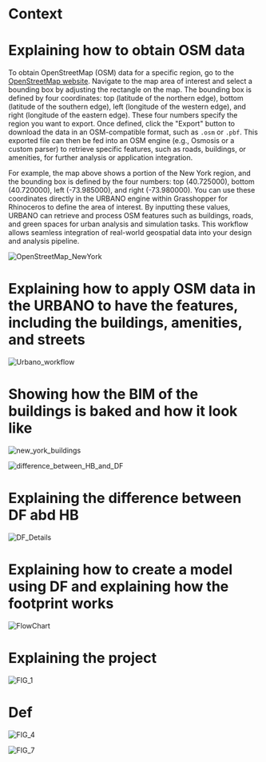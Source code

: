 # Context

# Explaining how to obtain OSM data

To obtain OpenStreetMap (OSM) data for a specific region, go to the [OpenStreetMap website](https://www.openstreetmap.org/). Navigate to the map area of interest and select a bounding box by adjusting the rectangle on the map. The bounding box is defined by four coordinates: top (latitude of the northern edge), bottom (latitude of the southern edge), left (longitude of the western edge), and right (longitude of the eastern edge). These four numbers specify the region you want to export. Once defined, click the "Export" button to download the data in an OSM-compatible format, such as `.osm` or `.pbf`. This exported file can then be fed into an OSM engine (e.g., Osmosis or a custom parser) to retrieve specific features, such as roads, buildings, or amenities, for further analysis or application integration.

For example, the map above shows a portion of the New York region, and the bounding box is defined by the four numbers: top (40.725000), bottom (40.720000), left (-73.985000), and right (-73.980000). You can use these coordinates directly in the URBANO engine within Grasshopper for Rhinoceros to define the area of interest. By inputting these values, URBANO can retrieve and process OSM features such as buildings, roads, and green spaces for urban analysis and simulation tasks. This workflow allows seamless integration of real-world geospatial data into your design and analysis pipeline.

![OpenStreetMap_NewYork](https://github.com/user-attachments/assets/ead26bab-0847-404d-88f8-c6cf8c20450f)

# Explaining how to apply OSM data in the URBANO to have the features, including the buildings, amenities, and streets

![Urbano_workflow](https://github.com/user-attachments/assets/41bf4e10-6438-4b4c-b5d8-8e8c009f427a)

# Showing how the BIM of the buildings is baked and how it look like

![new_york_buildings](https://github.com/user-attachments/assets/37b2ab2b-ea3f-4551-ab4e-eb55a41d0d2e)

![difference_between_HB_and_DF](https://github.com/user-attachments/assets/c0deeb42-7c38-4dd7-a614-ce8662a5b914)

# Explaining the difference between DF abd HB

![DF_Details](https://github.com/user-attachments/assets/b9ca456d-eb63-4e41-91af-68cba50e563a)

# Explaining how to create a model using DF and explaining how the footprint works

![FlowChart](https://github.com/user-attachments/assets/29b26486-14a2-4aff-aa21-0d38e0c2c2d9)

# Explaining the project 

![FIG_1](https://github.com/user-attachments/assets/26240c81-e718-4fa9-ac20-26e7424a39fb)

# Def

![FIG_4](https://github.com/user-attachments/assets/5d8ae7fe-1d49-44b3-b9a4-5df40aa65c23)

![FIG_7](https://github.com/user-attachments/assets/d1dc75e0-b90d-4c3a-83af-4178b1ec4968)
